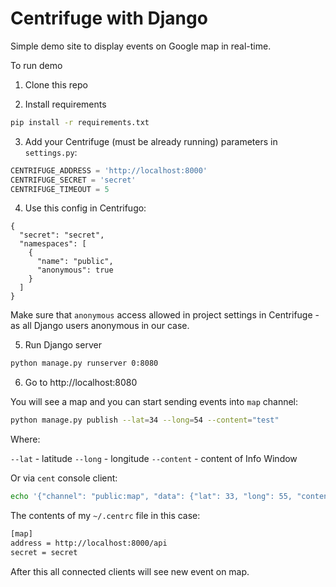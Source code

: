 Centrifuge with Django
======================

Simple demo site to display events on Google map in real-time.

To run demo

1) Clone this repo

2) Install requirements

```bash
pip install -r requirements.txt
```

3) Add your Centrifuge (must be already running) parameters in `settings.py`:

```python
CENTRIFUGE_ADDRESS = 'http://localhost:8000'
CENTRIFUGE_SECRET = 'secret'
CENTRIFUGE_TIMEOUT = 5
```

4) Use this config in Centrifugo:

```
{
  "secret": "secret",
  "namespaces": [
    {
      "name": "public",
      "anonymous": true
    }
  ]
}
```

Make sure that `anonymous` access allowed in project settings in Centrifuge - as all Django users anonymous in our case.

5) Run Django server

```bash
python manage.py runserver 0:8080
```

6) Go to http://localhost:8080


You will see a map and you can start sending events into `map` channel:

```bash
python manage.py publish --lat=34 --long=54 --content="test"
```

Where:

`--lat` - latitude
`--long` - longitude
`--content` - content of Info Window

Or via `cent` console client:

```bash
echo '{"channel": "public:map", "data": {"lat": 33, "long": 55, "content": "I am testing Centrifuge"}}'|cent map publish
```

The contents of my `~/.centrc` file in this case:

```bash
[map]
address = http://localhost:8000/api
secret = secret
```

After this all connected clients will see new event on map.
